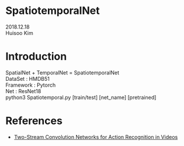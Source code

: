 # SpatiotemporalNet  
2018.12.18  
Huisoo Kim  
# Introduction
SpatialNet + TemporalNet = SpatiotemporalNet  
DataSet : HMDB51  
Framework : Pytorch  
Net : ResNet18  
python3 Spatiotemporal.py [train/test] [net_name] [pretrained]  
# References
* [Two-Stream Convolution Networks for Action Recognition in Videos](https://arxiv.org/abs/1406.2199)
